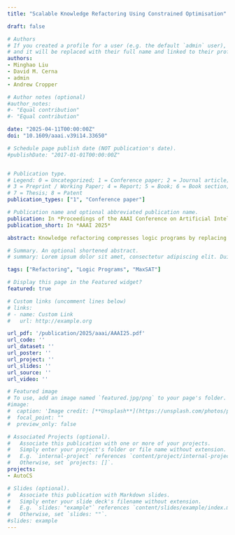 ```yaml
---
title: "Scalable Knowledge Refactoring Using Constrained Optimisation"

draft: false

# Authors
# If you created a profile for a user (e.g. the default `admin` user), write the username (folder name) here 
# and it will be replaced with their full name and linked to their profile.
authors:
- Minghao Liu
- David M. Cerna
- admin
- Andrew Cropper

# Author notes (optional)
#author_notes:
#- "Equal contribution"
#- "Equal contribution"

date: "2025-04-11T00:00:00Z"
doi: "10.1609/aaai.v39i14.33650"

# Schedule page publish date (NOT publication's date).
#publishDate: "2017-01-01T00:00:00Z"


# Publication type.
# Legend: 0 = Uncategorized; 1 = Conference paper; 2 = Journal article;
# 3 = Preprint / Working Paper; 4 = Report; 5 = Book; 6 = Book section;
# 7 = Thesis; 8 = Patent
publication_types: ["1", "Conference paper"]

# Publication name and optional abbreviated publication name.
publication: In *Proceedings of the AAAI Conference on Artificial Intelligence*
publication_short: In *AAAI 2025*

abstract: Knowledge refactoring compresses logic programs by replacing them with new rules. Current approaches struggle to scale to large programs. To overcome this limitation, we introduce a constrained optimisation refactoring approach. Our first key idea is to encode the problem with decision variables based on literals rather than rules. Our second key idea is to focus on linear invented rules. Our empirical results on multiple domains show that our approach can refactor programs quicker and with more compression than the previous state-of-the-art approach, sometimes by 60%.

# Summary. An optional shortened abstract.
# summary: Lorem ipsum dolor sit amet, consectetur adipiscing elit. Duis posuere tellus ac convallis placerat. Proin tincidunt magna sed ex sollicitudin condimentum.

tags: ["Refactoring", "Logic Programs", "MaxSAT"]

# Display this page in the Featured widget?
featured: true

# Custom links (uncomment lines below)
# links:
# - name: Custom Link
#   url: http://example.org

url_pdf: '/publication/2025/aaai/AAAI25.pdf'
url_code: ''
url_dataset: ''
url_poster: ''
url_project: ''
url_slides: ''
url_source: ''
url_video: ''

# Featured image
# To use, add an image named `featured.jpg/png` to your page's folder. 
#image:
#  caption: 'Image credit: [**Unsplash**](https://unsplash.com/photos/pLCdAaMFLTE)'
#  focal_point: ""
#  preview_only: false

# Associated Projects (optional).
#   Associate this publication with one or more of your projects.
#   Simply enter your project's folder or file name without extension.
#   E.g. `internal-project` references `content/project/internal-project/index.md`.
#   Otherwise, set `projects: []`.
projects:
- AutoCS

# Slides (optional).
#   Associate this publication with Markdown slides.
#   Simply enter your slide deck's filename without extension.
#   E.g. `slides: "example"` references `content/slides/example/index.md`.
#   Otherwise, set `slides: ""`.
#slides: example
---
```


